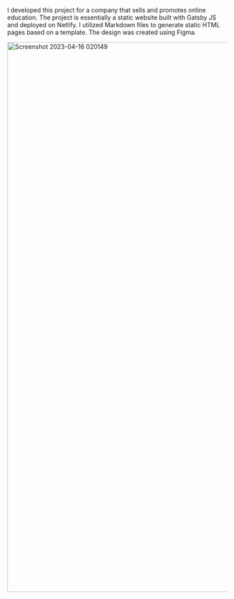 I developed this project for a company that sells and promotes online education. The project is essentially a static website built with Gatsby JS and deployed on Netlify. I utilized Markdown files to generate static HTML pages based on a template. The design was created using Figma.


<img width="1262" alt="Screenshot 2023-04-16 020149" src="https://user-images.githubusercontent.com/56139934/232274684-f411e9da-09dd-4fc2-8ad4-0d6aa76d192f.png">
